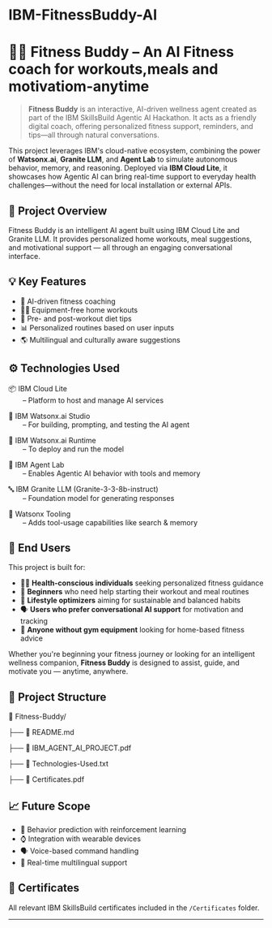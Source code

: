 # IBM-FitnessBuddy-AI
# 🧘‍♀️ Fitness Buddy – An AI Fitness coach for workouts,meals and motivatiom-anytime

> **Fitness Buddy** is an interactive, AI-driven wellness agent created as part of the IBM SkillsBuild Agentic AI Hackathon. It acts as a friendly digital coach, offering personalized fitness support, reminders, and tips—all through natural conversations.

This project leverages IBM's cloud-native ecosystem, combining the power of **Watsonx.ai**, **Granite LLM**, and **Agent Lab** to simulate autonomous behavior, memory, and reasoning. Deployed via **IBM Cloud Lite**, it showcases how Agentic AI can bring real-time support to everyday health challenges—without the need for local installation or external APIs.


## 🚀 Project Overview
Fitness Buddy is an intelligent AI agent built using IBM Cloud Lite and Granite LLM. It provides personalized home workouts, meal suggestions, and motivational support — all through an engaging conversational interface.

## 💡 Key Features
- 🤖 AI-driven fitness coaching
- 🏋️‍♀️ Equipment-free home workouts
- 🥗 Pre- and post-workout diet tips
- 📊 Personalized routines based on user inputs
- 🌎 Multilingual and culturally aware suggestions

## ⚙️ Technologies Used
📦 IBM Cloud Lite  
  – Platform to host and manage AI services

🧠 IBM Watsonx.ai Studio  
  – For building, prompting, and testing the AI agent

🚀 IBM Watsonx.ai Runtime  
  – To deploy and run the model

🤖 IBM Agent Lab  
  – Enables Agentic AI behavior with tools and memory

🔤 IBM Granite LLM (Granite-3-3-8b-instruct)  
  – Foundation model for generating responses

🧰 Watsonx Tooling  
  – Adds tool-usage capabilities like search & memory

  ## 👥 End Users

This project is built for:

- 🏃‍♀️ **Health-conscious individuals** seeking personalized fitness guidance  
- 💪 **Beginners** who need help starting their workout and meal routines  
- 🧘 **Lifestyle optimizers** aiming for sustainable and balanced habits  
- 🗣️ **Users who prefer conversational AI support** for motivation and tracking  
- 🏡 **Anyone without gym equipment** looking for home-based fitness advice

Whether you're beginning your fitness journey or looking for an intelligent wellness companion, **Fitness Buddy** is designed to assist, guide, and motivate you — anytime, anywhere.


## 📂 Project Structure
📁 Fitness-Buddy/

├── 📄 README.md

├── 📄 IBM_AGENT_AI_PROJECT.pdf

├── 📄 Technologies-Used.txt

├── 📁 Certificates.pdf

## 📈 Future Scope
- 🧠 Behavior prediction with reinforcement learning
- ⌚ Integration with wearable devices
- 🗣️ Voice-based command handling
- 🧩 Real-time multilingual support

## 🏅 Certificates
All relevant IBM SkillsBuild certificates included in the `/Certificates` folder.



---




